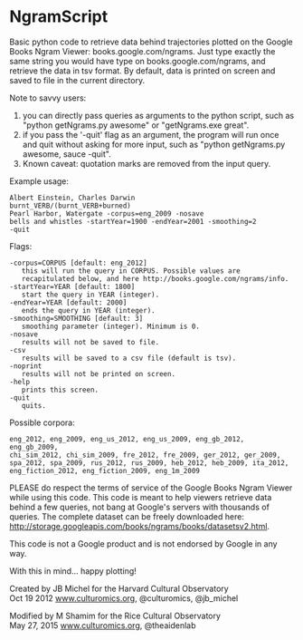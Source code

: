 # NgramScript

Basic python code to retrieve data behind trajectories plotted on the Google Books Ngram Viewer: books.google.com/ngrams. Just type exactly the same string you would have type on books.google.com/ngrams, and retrieve the data in tsv format. By default, data is printed on screen and saved to file in the current directory.

Note to savvy users: 

1. you can directly pass queries as arguments to the python script, such as "python getNgrams.py awesome" or "getNgrams.exe great". 
2. if you pass the '-quit' flag as an argument, the program will run once and quit without asking for more input, such as "python getNgrams.py awesome, sauce -quit". 	
3. Known caveat: quotation marks are removed from the input query. 

Example usage:
  
    Albert Einstein, Charles Darwin
    burnt_VERB/(burnt_VERB+burned)
    Pearl Harbor, Watergate -corpus=eng_2009 -nosave 
    bells and whistles -startYear=1900 -endYear=2001 -smoothing=2
    -quit
 	
Flags:

    -corpus=CORPUS [default: eng_2012]
       this will run the query in CORPUS. Possible values are  
       recapitulated below, and here http://books.google.com/ngrams/info.  
    -startYear=YEAR [default: 1800]
       start the query in YEAR (integer). 
    -endYear=YEAR [default: 2000]
       ends the query in YEAR (integer).
    -smoothing=SMOOTHING [default: 3]
       smoothing parameter (integer). Minimum is 0. 
    -nosave
       results will not be saved to file.
    -csv
       results will be saved to a csv file (default is tsv).
    -noprint
       results will not be printed on screen.
    -help
       prints this screen.
    -quit
       quits. 

Possible corpora:

    eng_2012, eng_2009, eng_us_2012, eng_us_2009, eng_gb_2012, eng_gb_2009, 
    chi_sim_2012, chi_sim_2009, fre_2012, fre_2009, ger_2012, ger_2009,
    spa_2012, spa_2009, rus_2012, rus_2009, heb_2012, heb_2009, ita_2012,	
    eng_fiction_2012, eng_fiction_2009, eng_1m_2009

PLEASE do respect the terms of service of the Google Books Ngram Viewer while using this code. This code is meant to help viewers retrieve data behind a few queries, not bang at Google's  servers with thousands of queries. The complete dataset can be freely downloaded here: http://storage.googleapis.com/books/ngrams/books/datasetsv2.html.

This code is not a Google product and is not endorsed by Google in any way. 

With this in mind... happy plotting!

Created by JB Michel for the Harvard Cultural Observatory<br>
Oct 19 2012 www.culturomics.org, @culturomics, @jb_michel

Modified by M Shamim for the Rice Cultural Observatory<br>
May 27, 2015 www.culturomics.org, @theaidenlab

